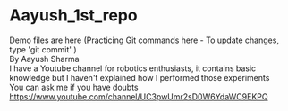 # Aayush_1st_repo
Demo files are here (Practicing Git commands here - To update changes, type 'git commit' )
<br>
By Aayush Sharma
<br>
I have a Youtube channel for robotics enthusiasts, it contains basic knowledge but I haven't explained how I performed those experiments
<br>
You can ask me if you have doubts
<br>
https://www.youtube.com/channel/UC3pwUmr2sD0W6YdaWC9EKPQ
